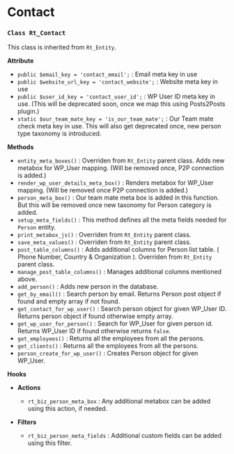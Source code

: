 Contact
=======

### `Class Rt_Contact`

This class is inherited from `Rt_Entity`.

**Attribute**

- `public $email_key = 'contact_email';` : Email meta key in use
- `public $website_url_key = 'contact_website';` : Website meta key in use
- `public $user_id_key = 'contact_user_id';` : WP User ID meta key in use. (This will be deprecated soon, once we map this using Posts2Posts plugin.)
- `static $our_team_mate_key = 'is_our_team_mate';` : Our Team mate check meta key in use. This will also get deprecated once, new person type taxonomy is introduced.

**Methods**

- `entity_meta_boxes()` : Overriden from `Rt_Entity` parent class. Adds new metabox for WP_User mapping. (Will be removed once, P2P connection is added.)
- `render_wp_user_details_meta_box()` : Renders metabox for WP_User mapping. (Will be removed once P2P connection is added.)
- `person_meta_box()` : Our team mate meta box is added in this function. But this will be removed once new taxonomy for Person category is added.
- `setup_meta_fields()` : This method defines all the meta fields needed for `Person` entity.
- `print_metabox_js()` : Overriden from `Rt_Entity` parent class.
- `save_meta_values()` : Overriden from `Rt_Entity` parent class.
- `post_table_columns()` : Adds additional columns for Person list table. ( Phone Number, Country & Organization ). Overriden from `Rt_Entity` parent class.
- `manage_post_table_columns()` : Manages additional columns mentioned above.
- `add_person()` : Adds new person in the database.
- `get_by_email()` : Search person by email. Returns Person post object if found and empty array if not found.
- `get_contact_for_wp_user()` : Search person object for given WP_User ID. Returns person object if found otherwise empty array.
- `get_wp_user_for_person()` : Search for WP_User for given person id. Returns WP_User ID if found otherwise returns `false`.
- `get_employees()` : Returns all the employees from all the persons.
- `get_clients()` : Returns all the employees from all the persons.
- `person_create_for_wp_user()` : Creates Person object for given WP_User.

**Hooks**

- **Actions**

	- `rt_biz_person_meta_box` : Any additional metabox can be added using this action, if needed.

- **Filters**

	- `rt_biz_person_meta_fields` : Additional custom fields can be added using this filter.
